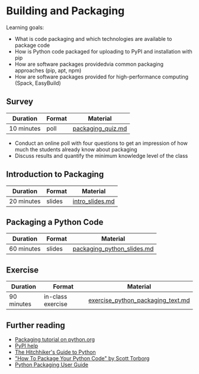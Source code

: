 # Building and Packaging

Learning goals:

- What is code packaging and which technologies are available to package code
- How is Python code packaged for uploading to PyPI and installation with pip
- How are software packages providedvia common packaging approaches (pip, apt, npm)
- How are software packages provided for high-performance computing (Spack, EasyBuild)

## Survey

| Duration | Format | Material |
| --- | --- | --- |
| 10 minutes | poll | [packaging_quiz.md](https://github.com/Simulation-Software-Engineering/Lecture-Material/blob/main/building-and-packaging/material/packaging_quiz.md) |

- Conduct an online poll with four questions to get an impression of how much the students already know about packaging
- Discuss results and quantify the minimum knowledge level of the class

## Introduction to Packaging

| Duration | Format | Material |
| --- | --- | --- |
| 20 minutes | slides | [intro_slides.md](https://github.com/Simulation-Software-Engineering/Lecture-Material/blob/main/building-and-packaging/material/intro_slides.md) |

## Packaging a Python Code

| Duration | Format | Material |
| --- | --- | --- |
| 60 minutes | slides | [packaging_python_slides.md](https://github.com/Simulation-Software-Engineering/Lecture-Material/blob/main/building-and-packaging/material/packaging_python_slides.md) |

## Exercise

| Duration | Format | Material |
| --- | --- | --- |
| 90 minutes | in-class exercise | [exercise_python_packaging_text.md](https://github.com/Simulation-Software-Engineering/Lecture-Material/blob/main/building-and-packaging/material/exercise_python_packaging_text.md)

## Further reading

- [Packaging tutorial on python.org](https://packaging.python.org/tutorials/packaging-projects/)
- [PyPI help](https://pypi.org/help/)
- [The Hitchhiker's Guide to Python](https://docs.python-guide.org/shipping/packaging/)
- ["How To Package Your Python Code" by Scott Torborg](https://python-packaging.readthedocs.io/en/latest/)
- [Python Packaging User Guide](https://packaging.python.org/)
